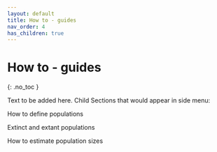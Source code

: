 ```yaml
---
layout: default
title: How to - guides 
nav_order: 4
has_children: true
---
```


# How to - guides 
{: .no_toc }

Text to be added here. Child Sections that would appear in side menu:

How to define populations

Extinct and extant populations

How to estimate population sizes






